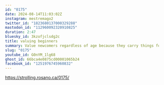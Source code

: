 ```yaml
---
id: "0175"
date: 2024-08-14T11:03:02Z
instagram: mestremago2
twitter_id: "1823680137000329288"
mastodon_id: "112960092320910825"
duration: 2:47
bluesky_id: 3kzofjclsdg2c
title: valuing beginners
summary: Value newcomers regardless of age because they carry things forward.
slug: "0175"
youtube_id: G0nYM_1lg68
ghost_id: 66bca4e0875cd00001065b24
facebook_id: "1251976745960832"
---
```

https://strolling.rosano.ca/0175/
